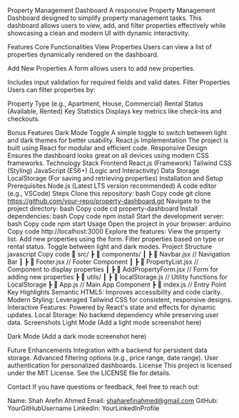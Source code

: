 Property Management Dashboard
A responsive Property Management Dashboard designed to simplify property management tasks. This dashboard allows users to view, add, and filter properties effectively while showcasing a clean and modern UI with dynamic interactivity.

Features
Core Functionalities
View Properties
Users can view a list of properties dynamically rendered on the dashboard.

Add New Properties
A form allows users to add new properties.

Includes input validation for required fields and valid dates.
Filter Properties
Users can filter properties by:

Property Type (e.g., Apartment, House, Commercial)
Rental Status (Available, Rented)
Key Statistics
Displays key metrics like check-ins and checkouts.

Bonus Features
Dark Mode Toggle
A simple toggle to switch between light and dark themes for better usability.
React.js Implementation
The project is built using React for modular and efficient code.
Responsive Design
Ensures the dashboard looks great on all devices using modern CSS frameworks.
Technology Stack
Frontend
React.js (Framework)
Tailwind CSS (Styling)
JavaScript (ES6+) (Logic and Interactivity)
Data Storage
LocalStorage (For saving and retrieving properties)
Installation and Setup
Prerequisites
Node.js (Latest LTS version recommended)
A code editor (e.g., VSCode)
Steps
Clone this repository:
bash
Copy code
git clone https://github.com/your-repo/property-dashboard.git
Navigate to the project directory:
bash
Copy code
cd property-dashboard
Install dependencies:
bash
Copy code
npm install
Start the development server:
bash
Copy code
npm start
Usage
Open the project in your browser:
arduino
Copy code
http://localhost:3000
Explore the features:
View the property list.
Add new properties using the form.
Filter properties based on type or rental status.
Toggle between light and dark modes.
Project Structure
javascript
Copy code
📂 src/
 ┣ 📂 components/
 ┃ ┣ 📜 Navbar.jsx      // Navigation Bar
 ┃ ┣ 📜 Footer.jsx      // Footer Component
 ┃ ┣ 📜 PropertyList.jsx // Component to display properties
 ┃ ┣ 📜 AddPropertyForm.jsx // Form for adding new properties
 ┣ 📂 utils/
 ┃ ┣ 📜 localStorage.js // Utility functions for LocalStorage
 ┣ 📜 App.js           // Main App Component
 ┣ 📜 index.js         // Entry Point
Key Highlights
Semantic HTML5: Improves accessibility and code clarity.
Modern Styling: Leveraged Tailwind CSS for consistent, responsive designs.
Interactive Features: Powered by React's state and effects for dynamic updates.
Local Storage: No backend dependency while preserving user data.
Screenshots
Light Mode
(Add a light mode screenshot here)

Dark Mode
(Add a dark mode screenshot here)

Future Enhancements
Integration with a backend for persistent data storage.
Advanced filtering options (e.g., price range, date range).
User authentication for personalized dashboards.
License
This project is licensed under the MIT License. See the LICENSE file for details.

Contact
If you have questions or feedback, feel free to reach out:

Name: Shah Arefin Ahmed
Email: shaharefinahmed@gmail.com
GitHub: YourGitHubUsername
LinkedIn: YourLinkedInProfile
